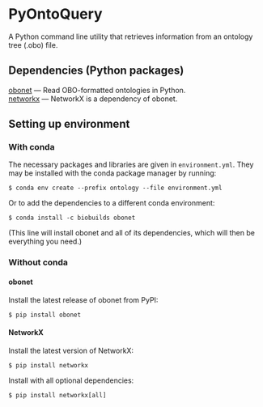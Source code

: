 # PyOntoQuery
A Python command line utility that retrieves information from an ontology tree (.obo) file.

## Dependencies (Python packages)
[obonet](https://github.com/dhimmel/obonet)  —  Read OBO-formatted ontologies in Python.  
[networkx](https://networkx.github.io/)  —  NetworkX is a dependency of obonet.

## Setting up environment

### With conda
The necessary packages and libraries are given in `environment.yml`. They may be installed with the conda package manager by running:

`$ conda env create --prefix ontology --file environment.yml`

Or to add the dependencies to a different conda environment:

`$ conda install -c biobuilds obonet`

(This line will install obonet and all of its dependencies, which will then be everything you need.)

### Without conda

#### obonet
Install the latest release of obonet from PyPI:

`$ pip install obonet`

#### NetworkX
Install the latest version of NetworkX:

`$ pip install networkx`

Install with all optional dependencies:

`$ pip install networkx[all]`
